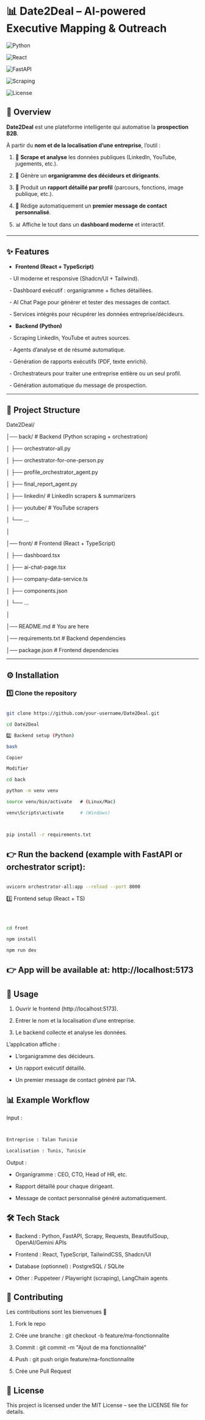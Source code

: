 # 📊 Date2Deal – AI-powered Executive Mapping & Outreach



![Python](https://img.shields.io/badge/Python-3.10+-blue?logo=python)

![React](https://img.shields.io/badge/Frontend-React%2BTS-61DAFB?logo=react)

![FastAPI](https://img.shields.io/badge/Backend-FastAPI-green?logo=fastapi)

![Scraping](https://img.shields.io/badge/Scraping-LinkedIn%2FWeb-yellow)

![License](https://img.shields.io/badge/License-MIT-black)



## 📌 Overview



**Date2Deal** est une plateforme intelligente qui automatise la **prospection B2B**.  

À partir du **nom et de la localisation d’une entreprise**, l’outil :



1. 🔎 **Scrape et analyse** les données publiques (LinkedIn, YouTube, jugements, etc.).  

2. 🏢 Génère un **organigramme des décideurs et dirigeants**.  

3. 📝 Produit un **rapport détaillé par profil** (parcours, fonctions, image publique, etc.).  

4. 💬 Rédige automatiquement un **premier message de contact personnalisé**.  

5. 📊 Affiche le tout dans un **dashboard moderne** et interactif.



---



## ✨ Features



- **Frontend (React + TypeScript)**

  - UI moderne et responsive (Shadcn/UI + Tailwind).

  - Dashboard exécutif : organigramme + fiches détaillées.

  - AI Chat Page pour générer et tester des messages de contact.

  - Services intégrés pour récupérer les données entreprise/décideurs.



- **Backend (Python)**

  - Scraping LinkedIn, YouTube et autres sources.

  - Agents d’analyse et de résumé automatique.

  - Génération de rapports exécutifs (PDF, texte enrichi).

  - Orchestrateurs pour traiter une entreprise entière ou un seul profil.

  - Génération automatique du message de prospection.



---



## 📂 Project Structure



Date2Deal/

│── back/ # Backend (Python scraping + orchestration)

│ ├── orchestrator-all.py

│ ├── orchestrator-for-one-person.py

│ ├── profile_orchestrator_agent.py

│ ├── final_report_agent.py

│ ├── linkedin/ # LinkedIn scrapers & summarizers

│ ├── youtube/ # YouTube scrapers

│ └── ...

│

│── front/ # Frontend (React + TypeScript)

│ ├── dashboard.tsx

│ ├── ai-chat-page.tsx

│ ├── company-data-service.ts

│ ├── components.json

│ └── ...

│

│── README.md # You are here

│── requirements.txt # Backend dependencies

│── package.json # Frontend dependencies







---



## ⚙️ Installation



### 1️⃣ Clone the repository



```bash

git clone https://github.com/your-username/Date2Deal.git

cd Date2Deal

2️⃣ Backend setup (Python)

bash

Copier

Modifier

cd back

python -m venv venv

source venv/bin/activate   # (Linux/Mac)

venv\Scripts\activate      # (Windows)



pip install -r requirements.txt
```

## 👉 Run the backend (example with FastAPI or orchestrator script):



```bash

uvicorn orchestrator-all:app --reload --port 8000
```

3️⃣ Frontend setup (React + TS)

```bash



cd front

npm install

npm run dev
```

## 👉 App will be available at: http://localhost:5173



## 🚀 Usage

1.  Ouvrir le frontend (http://localhost:5173).



2.  Entrer le nom et la localisation d’une entreprise.



3.  Le backend collecte et analyse les données.



L’application affiche :



 -  L’organigramme des décideurs.



 -  Un rapport exécutif détaillé.



 -  Un premier message de contact généré par l’IA.



## 📊 Example Workflow

Input :

```bash


Entreprise : Talan Tunisie

Localisation : Tunis, Tunisie

```

Output :



 -  Organigramme : CEO, CTO, Head of HR, etc.



 -  Rapport détaillé pour chaque dirigeant.



 -  Message de contact personnalisé généré automatiquement.



##  🛠️ Tech Stack

 -  Backend : Python, FastAPI, Scrapy, Requests, BeautifulSoup, OpenAI/Gemini APIs



 -  Frontend : React, TypeScript, TailwindCSS, Shadcn/UI



 -  Database (optionnel) : PostgreSQL / SQLite



 -  Other : Puppeteer / Playwright (scraping), LangChain agents



## 🤝 Contributing

Les contributions sont les bienvenues 🎉



1. Fork le repo



1. Crée une branche : git checkout -b feature/ma-fonctionnalite



2. Commit : git commit -m "Ajout de ma fonctionnalité"



3. Push : git push origin feature/ma-fonctionnalite



4. Crée une Pull Request



## 📜 License

This project is licensed under the MIT License – see the LICENSE file for details.
